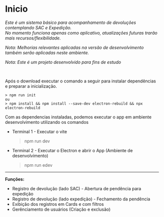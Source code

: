 # Inicio

_Este é um sistema básico para acompanhamento de devoluções contemplando SAC e Expedição._ <br>
_No momento funciona apenas como aplicativo, atualizações futuras trarão mais recursos/flexibilidade._ <br>

_Nota: Melhorias relevantes aplicadas na versão de desenvolvimento também serão aplicadas neste ambiente._

_Nota: Este é um projeto desenvolvido para fins de estudo_

<br>

Após o download executar o comando a seguir para instalar dependências e preparar a inicialização.

    > npm run init
    ou
    > npm install && npm install --save-dev electron-rebuild && npx electron-rebuild

Com as dependencias instaladas, podemos executar o app em ambiente desenvolvimento utilizando os comandos

- Terminal 1 - Executar o vite
  > npm run dev
- Terminal 2 - Executar o Electron e abrir o App (Ambiente de desenvolvimento)
  > npm run edev

---

**Funções:**

- Registro de devolução (lado SAC) - Abertura de pendência para expedição
- Registro de devolução (lado expedição) - Fechamento da pendência
- Exibição dos registros em Cards e com filtros
- Gerênciamento de usuários (Criação e exclusão)
